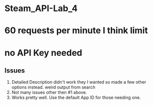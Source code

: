 # Steam_API-Lab_4
# 60 requests per minute I think limit
# no API Key needed

## Issues

1. Detailed Description didn't work they I wanted so made a few other options instead. weird output from search
2. Not many issues other then #1 above.
3. Works pretty well. Use the default App ID for those needing one.

